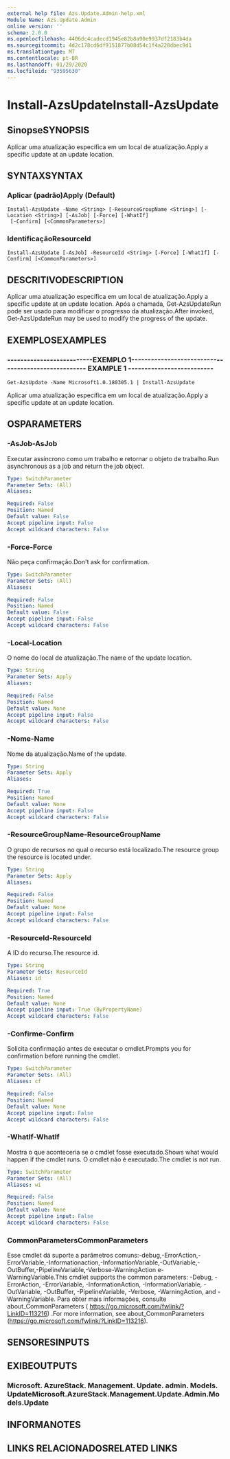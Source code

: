 ```yaml
---
external help file: Azs.Update.Admin-help.xml
Module Name: Azs.Update.Admin
online version: ''
schema: 2.0.0
ms.openlocfilehash: 4406dc4cadecd1945e82b8a90e9937df2183b4da
ms.sourcegitcommit: 4d2c178cd6df9151877b08d54c1f4a228dbec9d1
ms.translationtype: MT
ms.contentlocale: pt-BR
ms.lasthandoff: 01/29/2020
ms.locfileid: "93595630"
---
```

# <span data-ttu-id="9a5c7-101">Install-AzsUpdate</span><span class="sxs-lookup"><span data-stu-id="9a5c7-101">Install-AzsUpdate</span></span>

## <span data-ttu-id="9a5c7-102">Sinopse</span><span class="sxs-lookup"><span data-stu-id="9a5c7-102">SYNOPSIS</span></span>
<span data-ttu-id="9a5c7-103">Aplicar uma atualização específica em um local de atualização.</span><span class="sxs-lookup"><span data-stu-id="9a5c7-103">Apply a specific update at an update location.</span></span>

## <span data-ttu-id="9a5c7-104">SYNTAX</span><span class="sxs-lookup"><span data-stu-id="9a5c7-104">SYNTAX</span></span>

### <span data-ttu-id="9a5c7-105">Aplicar (padrão)</span><span class="sxs-lookup"><span data-stu-id="9a5c7-105">Apply (Default)</span></span>
```
Install-AzsUpdate -Name <String> [-ResourceGroupName <String>] [-Location <String>] [-AsJob] [-Force] [-WhatIf]
 [-Confirm] [<CommonParameters>]
```

### <span data-ttu-id="9a5c7-106">Identificação</span><span class="sxs-lookup"><span data-stu-id="9a5c7-106">ResourceId</span></span>
```
Install-AzsUpdate [-AsJob] -ResourceId <String> [-Force] [-WhatIf] [-Confirm] [<CommonParameters>]
```

## <span data-ttu-id="9a5c7-107">DESCRITIVO</span><span class="sxs-lookup"><span data-stu-id="9a5c7-107">DESCRIPTION</span></span>
<span data-ttu-id="9a5c7-108">Aplicar uma atualização específica em um local de atualização.</span><span class="sxs-lookup"><span data-stu-id="9a5c7-108">Apply a specific update at an update location.</span></span> <span data-ttu-id="9a5c7-109">Após a chamada, Get-AzsUpdateRun pode ser usado para modificar o progresso da atualização.</span><span class="sxs-lookup"><span data-stu-id="9a5c7-109">After invoked, Get-AzsUpdateRun may be used to modify the progress of the update.</span></span>

## <span data-ttu-id="9a5c7-110">EXEMPLOS</span><span class="sxs-lookup"><span data-stu-id="9a5c7-110">EXAMPLES</span></span>

### <span data-ttu-id="9a5c7-111">--------------------------EXEMPLO 1--------------------------</span><span class="sxs-lookup"><span data-stu-id="9a5c7-111">-------------------------- EXAMPLE 1 --------------------------</span></span>
```
Get-AzsUpdate -Name Microsoft1.0.180305.1 | Install-AzsUpdate
```

<span data-ttu-id="9a5c7-112">Aplicar uma atualização específica em um local de atualização.</span><span class="sxs-lookup"><span data-stu-id="9a5c7-112">Apply a specific update at an update location.</span></span>

## <span data-ttu-id="9a5c7-113">OS</span><span class="sxs-lookup"><span data-stu-id="9a5c7-113">PARAMETERS</span></span>

### <span data-ttu-id="9a5c7-114">-AsJob</span><span class="sxs-lookup"><span data-stu-id="9a5c7-114">-AsJob</span></span>
<span data-ttu-id="9a5c7-115">Executar assíncrono como um trabalho e retornar o objeto de trabalho.</span><span class="sxs-lookup"><span data-stu-id="9a5c7-115">Run asynchronous as a job and return the job object.</span></span>

```yaml
Type: SwitchParameter
Parameter Sets: (All)
Aliases: 

Required: False
Position: Named
Default value: False
Accept pipeline input: False
Accept wildcard characters: False
```

### <span data-ttu-id="9a5c7-116">-Force</span><span class="sxs-lookup"><span data-stu-id="9a5c7-116">-Force</span></span>
<span data-ttu-id="9a5c7-117">Não peça confirmação.</span><span class="sxs-lookup"><span data-stu-id="9a5c7-117">Don't ask for confirmation.</span></span>

```yaml
Type: SwitchParameter
Parameter Sets: (All)
Aliases: 

Required: False
Position: Named
Default value: False
Accept pipeline input: False
Accept wildcard characters: False
```

### <span data-ttu-id="9a5c7-118">-Local</span><span class="sxs-lookup"><span data-stu-id="9a5c7-118">-Location</span></span>
<span data-ttu-id="9a5c7-119">O nome do local de atualização.</span><span class="sxs-lookup"><span data-stu-id="9a5c7-119">The name of the update location.</span></span>

```yaml
Type: String
Parameter Sets: Apply
Aliases: 

Required: False
Position: Named
Default value: None
Accept pipeline input: False
Accept wildcard characters: False
```

### <span data-ttu-id="9a5c7-120">-Nome</span><span class="sxs-lookup"><span data-stu-id="9a5c7-120">-Name</span></span>
<span data-ttu-id="9a5c7-121">Nome da atualização.</span><span class="sxs-lookup"><span data-stu-id="9a5c7-121">Name of the update.</span></span>

```yaml
Type: String
Parameter Sets: Apply
Aliases: 

Required: True
Position: Named
Default value: None
Accept pipeline input: False
Accept wildcard characters: False
```

### <span data-ttu-id="9a5c7-122">-ResourceGroupName</span><span class="sxs-lookup"><span data-stu-id="9a5c7-122">-ResourceGroupName</span></span>
<span data-ttu-id="9a5c7-123">O grupo de recursos no qual o recurso está localizado.</span><span class="sxs-lookup"><span data-stu-id="9a5c7-123">The resource group the resource is located under.</span></span>

```yaml
Type: String
Parameter Sets: Apply
Aliases: 

Required: False
Position: Named
Default value: None
Accept pipeline input: False
Accept wildcard characters: False
```

### <span data-ttu-id="9a5c7-124">-ResourceId</span><span class="sxs-lookup"><span data-stu-id="9a5c7-124">-ResourceId</span></span>
<span data-ttu-id="9a5c7-125">A ID do recurso.</span><span class="sxs-lookup"><span data-stu-id="9a5c7-125">The resource id.</span></span>

```yaml
Type: String
Parameter Sets: ResourceId
Aliases: id

Required: True
Position: Named
Default value: None
Accept pipeline input: True (ByPropertyName)
Accept wildcard characters: False
```

### <span data-ttu-id="9a5c7-126">-Confirme</span><span class="sxs-lookup"><span data-stu-id="9a5c7-126">-Confirm</span></span>
<span data-ttu-id="9a5c7-127">Solicita confirmação antes de executar o cmdlet.</span><span class="sxs-lookup"><span data-stu-id="9a5c7-127">Prompts you for confirmation before running the cmdlet.</span></span>

```yaml
Type: SwitchParameter
Parameter Sets: (All)
Aliases: cf

Required: False
Position: Named
Default value: None
Accept pipeline input: False
Accept wildcard characters: False
```

### <span data-ttu-id="9a5c7-128">-WhatIf</span><span class="sxs-lookup"><span data-stu-id="9a5c7-128">-WhatIf</span></span>
<span data-ttu-id="9a5c7-129">Mostra o que aconteceria se o cmdlet fosse executado.</span><span class="sxs-lookup"><span data-stu-id="9a5c7-129">Shows what would happen if the cmdlet runs.</span></span>
<span data-ttu-id="9a5c7-130">O cmdlet não é executado.</span><span class="sxs-lookup"><span data-stu-id="9a5c7-130">The cmdlet is not run.</span></span>

```yaml
Type: SwitchParameter
Parameter Sets: (All)
Aliases: wi

Required: False
Position: Named
Default value: None
Accept pipeline input: False
Accept wildcard characters: False
```

### <span data-ttu-id="9a5c7-131">CommonParameters</span><span class="sxs-lookup"><span data-stu-id="9a5c7-131">CommonParameters</span></span>
<span data-ttu-id="9a5c7-132">Esse cmdlet dá suporte a parâmetros comuns:-debug,-ErrorAction,-ErrorVariable,-Informationaction,-InformationVariable,-OutVariable,-OutBuffer,-PipelineVariable,-Verbose-WarningAction e-WarningVariable.</span><span class="sxs-lookup"><span data-stu-id="9a5c7-132">This cmdlet supports the common parameters: -Debug, -ErrorAction, -ErrorVariable, -InformationAction, -InformationVariable, -OutVariable, -OutBuffer, -PipelineVariable, -Verbose, -WarningAction, and -WarningVariable.</span></span> <span data-ttu-id="9a5c7-133">Para obter mais informações, consulte about_CommonParameters ( https://go.microsoft.com/fwlink/?LinkID=113216) .</span><span class="sxs-lookup"><span data-stu-id="9a5c7-133">For more information, see about_CommonParameters (https://go.microsoft.com/fwlink/?LinkID=113216).</span></span>

## <span data-ttu-id="9a5c7-134">SENSORES</span><span class="sxs-lookup"><span data-stu-id="9a5c7-134">INPUTS</span></span>

## <span data-ttu-id="9a5c7-135">EXIBE</span><span class="sxs-lookup"><span data-stu-id="9a5c7-135">OUTPUTS</span></span>

### <span data-ttu-id="9a5c7-136">Microsoft. AzureStack. Management. Update. admin. Models. Update</span><span class="sxs-lookup"><span data-stu-id="9a5c7-136">Microsoft.AzureStack.Management.Update.Admin.Models.Update</span></span>

## <span data-ttu-id="9a5c7-137">INFORMA</span><span class="sxs-lookup"><span data-stu-id="9a5c7-137">NOTES</span></span>

## <span data-ttu-id="9a5c7-138">LINKS RELACIONADOS</span><span class="sxs-lookup"><span data-stu-id="9a5c7-138">RELATED LINKS</span></span>

